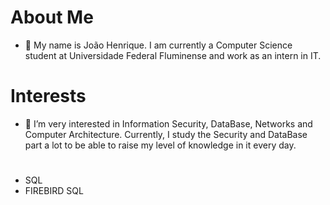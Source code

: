 # About Me
- 👋 
My name is João Henrique. 
I am currently a Computer Science student at Universidade Federal Fluminense and work as an intern in IT.

# Interests

- 👀 I’m very interested in Information Security, DataBase, Networks and Computer Architecture. 
Currently, I study the Security and DataBase part a lot to be able to raise my level of knowledge in it every day.

# 
- SQL
- FIREBIRD SQL




<!---
Jujuca95/Jujuca95 is a ✨ special ✨ repository because its `README.md` (this file) appears on your GitHub profile.
You can click the Preview link to take a look at your changes.
--->
